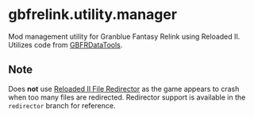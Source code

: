 # gbfrelink.utility.manager
Mod management utility for Granblue Fantasy Relink using Reloaded II. Utilizes code from [GBFRDataTools](https://github.com/Nenkai/GBFRDataTools).

## Note

Does **not** use [Reloaded II File Redirector](https://github.com/Reloaded-Project/reloaded.universal.redirector) as the game appears to crash when too many files are redirected. Redirector support is available in the `redirector` branch for reference.
